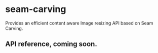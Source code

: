 # seam-carving
Provides an efficient content aware Image resizing API based on Seam Carving.
## API reference, coming soon.
